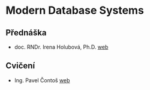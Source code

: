 # Modern Database Systems

## Přednáška

- doc. RNDr. Irena Holubová, Ph.D. [web](https://www.ksi.mff.cuni.cz/~holubova/NDBI040/)

## Cvičení

- Ing. Pavel Čontoš [web](https://www.ksi.mff.cuni.cz/~contos/NDBI040/)
